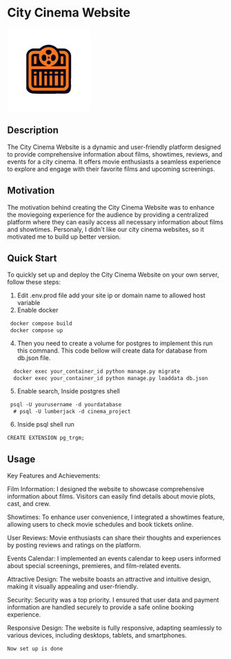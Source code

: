 # City Cinema Website

![City Cinema Website](https://github.com/Lumberj3ck/Cinema/blob/main/FilmLibrary/static/favicons/android-chrome-192x192.png)

## Description

The City Cinema Website is a dynamic and user-friendly platform designed to provide comprehensive information about films, showtimes, reviews, and events for a city cinema. It offers movie enthusiasts a seamless experience to explore and engage with their favorite films and upcoming screenings.

## Motivation

The motivation behind creating the City Cinema Website was to enhance the moviegoing experience for the audience by providing a centralized platform where they can easily access all necessary information about films and showtimes. Personaly, I didn't like our city cinema websites, so it motivated me to build up better version.

## Quick Start

To quickly set up and deploy the City Cinema Website on your own server, follow these steps:

1. Edit .env.prod file add your site ip or domain name to allowed host variable
2. Enable docker
  ```
   docker compose build
   docker compose up
   ```
4. Then you need to create a volume for postgres to implement this run this command. This code bellow will create data for database from db.json file.  
  ```
    docker exec your_container_id python manage.py migrate
    docker exec your_container_id python manage.py loaddata db.json
  ```
5. Enable search, Inside postgres shell 
  ```
   psql -U yourusername -d yourdatabase
    # psql -U lumberjack -d cinema_project
  ```
6. Inside psql shell run
  ```
 CREATE EXTENSION pg_trgm;
 ```

## Usage
Key Features and Achievements:

Film Information: I designed the website to showcase comprehensive information about films. Visitors can easily find details about movie plots, cast, and crew.

Showtimes: To enhance user convenience, I integrated a showtimes feature, allowing users to check movie schedules and book tickets online.

User Reviews: Movie enthusiasts can share their thoughts and experiences by posting reviews and ratings on the platform.

Events Calendar: I implemented an events calendar to keep users informed about special screenings, premieres, and film-related events.

Attractive Design: The website boasts an attractive and intuitive design, making it visually appealing and user-friendly.

Security: Security was a top priority. I ensured that user data and payment information are handled securely to provide a safe online booking experience.

Responsive Design: The website is fully responsive, adapting seamlessly to various devices, including desktops, tablets, and smartphones.
  ```
Now set up is done

